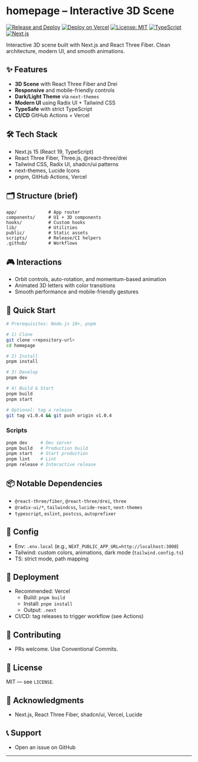 # homepage – Interactive 3D Scene

[![Release and Deploy](https://github.com/heimers/homepage/workflows/Release%20and%20Deploy/badge.svg)](https://github.com/heimers/homepage/actions/workflows/deploy-and-release.yml)
[![Deploy on Vercel](https://img.shields.io/badge/Deploy%20on-Vercel-black)](https://vercel.com/heimers-projects/homepage)
[![License: MIT](https://img.shields.io/badge/License-MIT-yellow.svg)](https://opensource.org/licenses/MIT)
[![TypeScript](https://img.shields.io/badge/TypeScript-007ACC?logo=typescript&logoColor=white)](https://www.typescriptlang.org/)
[![Next.js](https://img.shields.io/badge/Next.js-000000?logo=next.js&logoColor=white)](https://nextjs.org/)

Interactive 3D scene built with Next.js and React Three Fiber. Clean architecture, modern UI, and smooth animations.

## ✨ Features

- **3D Scene** with React Three Fiber and Drei
- **Responsive** and mobile-friendly controls
- **Dark/Light Theme** via `next-themes`
- **Modern UI** using Radix UI + Tailwind CSS
- **TypeSafe** with strict TypeScript
- **CI/CD** GitHub Actions + Vercel

## 🛠️ Tech Stack

- Next.js 15 (React 19, TypeScript)
- React Three Fiber, Three.js, @react-three/drei
- Tailwind CSS, Radix UI, shadcn/ui patterns
- next-themes, Lucide Icons
- pnpm, GitHub Actions, Vercel

## 🗂️ Structure (brief)

```
app/            # App router
components/     # UI + 3D components
hooks/          # Custom hooks
lib/            # Utilities
public/         # Static assets
scripts/        # Release/CI helpers
.github/        # Workflows
```

## 🎮 Interactions

- Orbit controls, auto-rotation, and momentum-based animation
- Animated 3D letters with color transitions
- Smooth performance and mobile-friendly gestures

## 🚀 Quick Start

```bash
# Prerequisites: Node.js 18+, pnpm

# 1) Clone
git clone <repository-url>
cd homepage

# 2) Install
pnpm install

# 3) Develop
pnpm dev

# 4) Build & Start
pnpm build
pnpm start

# Optional: tag a release
git tag v1.0.4 && git push origin v1.0.4
```

### Scripts

```bash
pnpm dev     # Dev server
pnpm build   # Production build
pnpm start   # Start production
pnpm lint    # Lint
pnpm release # Interactive release
```

## 📦 Notable Dependencies

- `@react-three/fiber`, `@react-three/drei`, `three`
- `@radix-ui/*`, `tailwindcss`, `lucide-react`, `next-themes`
- `typescript`, `eslint`, `postcss`, `autoprefixer`

## 🔧 Config

- Env: `.env.local` (e.g., `NEXT_PUBLIC_APP_URL=http://localhost:3000`)
- Tailwind: custom colors, animations, dark mode (`tailwind.config.ts`)
- TS: strict mode, path mapping

## 🚀 Deployment

- Recommended: Vercel
  - Build: `pnpm build`
  - Install: `pnpm install`
  - Output: `.next`
- CI/CD: tag releases to trigger workflow (see Actions)

## 🤝 Contributing

- PRs welcome. Use Conventional Commits.

## 📄 License

MIT — see `LICENSE`.

## 🙏 Acknowledgments

- Next.js, React Three Fiber, shadcn/ui, Vercel, Lucide

## 📞 Support

- Open an issue on GitHub

---
